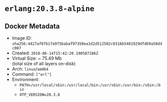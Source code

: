 # `erlang:20.3.8-alpine`

## Docker Metadata

- Image ID: `sha256:4427af07b1fe975babaf97350ea1d2d512582c0316b5481929dfd69a58ddc087`
- Created: `2018-06-14T15:42:20.190587286Z`
- Virtual Size: ~ 75.49 Mb  
  (total size of all layers on-disk)
- Arch: `linux`/`amd64`
- Command: `["erl"]`
- Environment:
  - `PATH=/usr/local/sbin:/usr/local/bin:/usr/sbin:/usr/bin:/sbin:/bin`
  - `OTP_VERSION=20.3.8`
